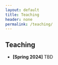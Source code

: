 ```yaml
---
layout: default
title: Teaching
header: none
permalink: /teaching/
---
```


## Teaching

* **[Spring 2024]** TBD

